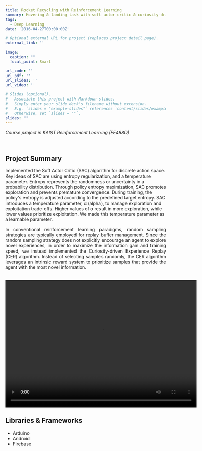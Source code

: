 ```yaml
---
title: Rocket Recycling with Reinforcement Learning
summary: Hovering & landing task with soft actor critic & curiosity-driven experience replay
tags:
  - Deep Learning
date: '2016-04-27T00:00:00Z'

# Optional external URL for project (replaces project detail page).
external_link: ''

image:
  caption: ""
  focal_point: Smart

url_code: ''
url_pdf: ''
url_slides: ''
url_video: ''

# Slides (optional).
#   Associate this project with Markdown slides.
#   Simply enter your slide deck's filename without extension.
#   E.g. `slides = "example-slides"` references `content/slides/example-slides.md`.
#   Otherwise, set `slides = ""`.
slides: ""
---
```

<i>Course project in KAIST Reinforcement Learning (EE488D)</i>

<br>

## Project Summary


Implemented the Soft Actor Critic (SAC) algorithm for discrete action space. Key ideas of SAC are using entropy regularization, and a temperature parameter. Entropy represents the randomness or uncertainty in a probability distribution. Through policy entropy maximization, SAC promotes exploration and prevents premature convergence. During training, the policy's entropy is adjusted according to the predefined target entropy. SAC introduces a temperature parameter, α (alpha), to manage exploration and exploitation trade-offs. Higher values of α result in more exploration, while lower values prioritize exploitation. We made this temperature parameter as a learnable parameter.
</p>
<p style="text-align:justify">
In conventional reinforcement learning paradigms, random sampling strategies are typically employed for replay buffer management. Since the random sampling strategy does not explicitly encourage an agent to explore novel experiences, in order to maximize the information gain and training speed, we instead implemented the Curiosity-driven Experience Replay (CER) algorithm. Instead of selecting samples randomly, the CER algorithm leverages an intrinsic reward system to prioritize samples that provide the agent with the most novel information.
</p>

<br>

<video width="600" height="400">
  <source src="uploads/hover_video.mp4" type="video/mp4" autoplay/>
</video>

<br>

## Libraries & Frameworks

- Arduino
- Android
- Firebase